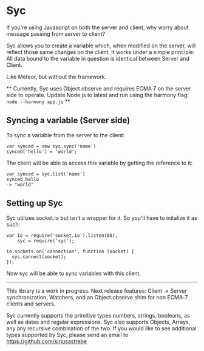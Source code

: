 Syc
===

If you're using Javascript on both the server and client, why worry about message passing from server to client?

Syc allows you to create a variable which, when modified on the server, will reflect those same changes on the client. It works under a simple principle: All data bound to the variable in question is identical between Server and Client.

Like Meteor, but without the framework.

** Currently, Syc uses Object.observe and requires ECMA 7 on the server side to operate. Update Node.js to latest and run using the harmony flag: `node --harmony app.js` **


## Syncing a variable (Server side)

To sync a variable from the server to the client:

    var synced = new syc.sync('name')
    synced['hello'] = 'world';
    
The client will be able to access this variable by getting the reference to it:

    var synced = syc.list('name')
    synced.hello
    -> "world"

## Setting up Syc

Syc utilizes socket.io but isn't a wrapper for it. So you'll have to initalize it as such:

    var io = require('socket.io').listen(80),
        syc = require('syc');

    io.sockets.on('connection', function (socket) {
      syc.connect(socket);
    });

Now syc will be able to sync variables with this client.


- - - 
This library is a work in progress. Next release features: Client -> Server synchronization, Watchers, and an Object.observe shim for non ECMA-7 clients and servers. 

Syc currently supports the primitive types numbers, strings, booleans, as well as dates and regular expressions. Syc also supports Objects, Arrays, any any recursive combination of the two. If you would like to see additional types supported by Syc, please send an email to https://github.com/siriusastrebe

